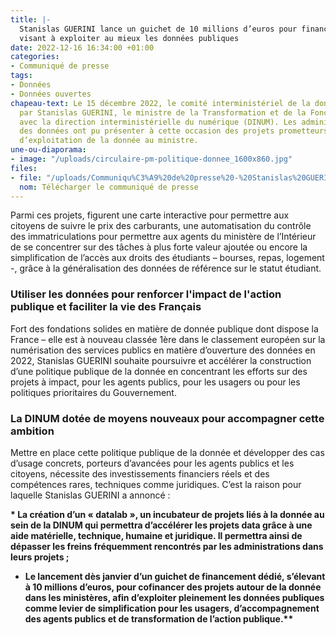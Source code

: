 ```yaml
---
title: |-
  Stanislas GUERINI lance un guichet de 10 millions d’euros pour financer des projets
  visant à exploiter au mieux les données publiques
date: 2022-12-16 16:34:00 +01:00
categories:
- Communiqué de presse
tags:
- Données
- Données ouvertes
chapeau-text: Le 15 décembre 2022, le comité interministériel de la donnée a été réuni
  par Stanislas GUERINI, le ministre de la Transformation et de la Fonction publiques,
  avec la direction interministérielle du numérique (DINUM). Les administrateurs ministériels
  des données ont pu présenter à cette occasion des projets prometteurs en matière
  d’exploitation de la donnée au ministre.
une-ou-diaporama:
- image: "/uploads/circulaire-pm-politique-donnee_1600x860.jpg"
files:
- file: "/uploads/Communiqu%C3%A9%20de%20presse%20-%20Stanislas%20GUERINI%20lance%20un%20guichet%20de%2010%20millions%20pour%20financer%20des%20projets%20visant%20%C3%A0%20exploiter%20au%20mieux%20les%20donn%C3%A9es%20publiques.pdf"
  nom: Télécharger le communiqué de presse
---
```


Parmi ces projets, figurent une carte interactive pour permettre aux citoyens de suivre le prix des carburants, une automatisation du contrôle des immatriculations pour permettre aux agents du ministère de l’Intérieur de se concentrer sur des tâches à plus forte valeur ajoutée ou encore la simplification de l’accès aux droits des étudiants – bourses, repas, logement -, grâce à la généralisation des données de référence sur le statut étudiant.

### Utiliser les données pour renforcer l'impact de l'action publique et faciliter la vie des Français

Fort des fondations solides en matière de donnée publique dont dispose la France – elle est à nouveau classée 1ère dans le classement européen sur la numérisation des
services publics en matière d’ouverture des données en 2022, Stanislas GUERINI souhaite poursuivre et accélérer la construction d’une politique publique de la donnée en concentrant les efforts sur des projets à impact, pour les agents publics, pour les usagers ou pour les politiques prioritaires du Gouvernement.

### La DINUM dotée de moyens nouveaux pour accompagner cette ambition

Mettre en place cette politique publique de la donnée et développer des cas d’usage concrets, porteurs d’avancées pour les agents publics et les citoyens, nécessite des investissements financiers réels et des compétences rares, techniques comme juridiques. C’est la raison pour laquelle Stanislas GUERINI a annoncé :

<b>* La création d’un « datalab », un incubateur de projets liés à la donnée au sein de la DINUM qui permettra d’accélérer les projets data grâce à une aide matérielle, technique, humaine et juridique. Il permettra ainsi de dépasser les freins fréquemment rencontrés par les administrations dans leurs projets ;

* Le lancement dès janvier d’un guichet de financement dédié, s’élevant à 10 millions d’euros, pour cofinancer des projets autour de la donnée dans les ministères, afin d’exploiter pleinement les données publiques comme levier
de simplification pour les usagers, d’accompagnement des agents publics et de transformation de l’action publique.**</b>